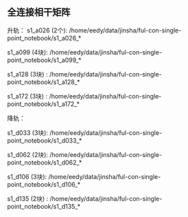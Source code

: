 ## 全连接相干矩阵

升轨：
s1_a026 (2个): /home/eedy/data/jinsha/ful-con-single-point_notebook/s1_a026_*

s1_a099 (4块): /home/eedy/data/jinsha/ful-con-single-point_notebook/s1_a099_*

s1_a128 (3块) : /home/eedy/data/jinsha/ful-con-single-point_notebook/s1_a128_*

s1_a172 (3块) : /home/eedy/data/jinsha/ful-con-single-point_notebook/s1_a172_*

降轨：

s1_d033 (3块): /home/eedy/data/jinsha/ful-con-single-point_notebook/s1_d033_*

s1_d062 (2块): /home/eedy/data/jinsha/ful-con-single-point_notebook/s1_d062_*

s1_d106 (3块): /home/eedy/data/jinsha/ful-con-single-point_notebook/s1_d106_*

s1_d135 (2块) : /home/eedy/data/jinsha/ful-con-single-point_notebook/s1_d135_*
